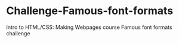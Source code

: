 # Challenge-Famous-font-formats
Intro to HTML/CSS: Making Webpages course Famous font formats challenge
